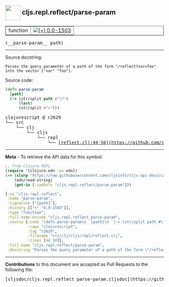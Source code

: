 ## <img width="48px" valign="middle" src="http://i.imgur.com/Hi20huC.png"> cljs.repl.reflect/parse-param

 <table border="1">
<tr>

<td>function</td>
<td><a href="https://github.com/cljsinfo/cljs-api-docs/tree/0.0-1503"><img valign="middle" alt="[+] 0.0-1503" src="https://img.shields.io/badge/+-0.0--1503-lightgrey.svg"></a> </td>
</tr>
</table>

 <samp>
(__parse-param__ path)<br>
</samp>

---




Source docstring:

```
Parses the query parameter of a path of the form "/reflect?var=foo"
into the vector ["var" "foo"].
```

Source code:

```clj
(defn parse-param
  [path]
  (-> (str/split path #"\?")
      (last)
      (str/split #"=")))
```

 <pre>
clojurescript @ r2629
└── src
    └── clj
        └── cljs
            └── repl
                └── <ins>[reflect.clj:44-50](https://github.com/clojure/clojurescript/blob/r2629/src/clj/cljs/repl/reflect.clj#L44-L50)</ins>
</pre>


---

__Meta__ - To retrieve the API data for this symbol:

```clj
;; from Clojure REPL
(require '[clojure.edn :as edn])
(-> (slurp "https://raw.githubusercontent.com/cljsinfo/cljs-api-docs/catalog/cljs-api.edn")
    (edn/read-string)
    (get-in [:symbols "cljs.repl.reflect/parse-param"]))
```

```clj
{:ns "cljs.repl.reflect",
 :name "parse-param",
 :signature ["[path]"],
 :history [["+" "0.0-1503"]],
 :type "function",
 :full-name-encode "cljs.repl.reflect_parse-param",
 :source {:code "(defn parse-param\n  [path]\n  (-> (str/split path #\"\\?\")\n      (last)\n      (str/split #\"=\")))",
          :repo "clojurescript",
          :tag "r2629",
          :filename "src/clj/cljs/repl/reflect.clj",
          :lines [44 50]},
 :full-name "cljs.repl.reflect/parse-param",
 :docstring "Parses the query parameter of a path of the form \"/reflect?var=foo\"\ninto the vector [\"var\" \"foo\"]."}

```

---

__Contributions__ to this document are accepted as Pull Requests to the following file:

 <pre>
[cljsdoc/cljs.repl.reflect_parse-param.cljsdoc](https://github.com/cljsinfo/cljs-api-docs/blob/master/cljsdoc/cljs.repl.reflect_parse-param.cljsdoc)
</pre>

